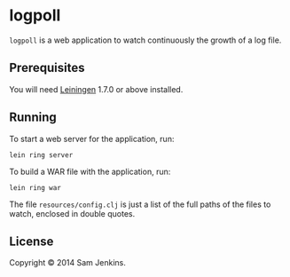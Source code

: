 # logpoll

`logpoll` is a web application to watch continuously the growth of a log file.

## Prerequisites

You will need [Leiningen][1] 1.7.0 or above installed.

[1]: https://github.com/technomancy/leiningen

## Running

To start a web server for the application, run:

    lein ring server

To build a WAR file with the application, run:

    lein ring war

The file `resources/config.clj` is just a list of the full paths of the files to watch, enclosed in double quotes.

## License

Copyright © 2014 Sam Jenkins.
